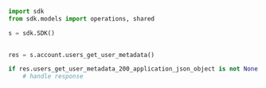 <!-- Start SDK Example Usage -->
```python
import sdk
from sdk.models import operations, shared

s = sdk.SDK()

    
res = s.account.users_get_user_metadata()

if res.users_get_user_metadata_200_application_json_object is not None:
    # handle response
```
<!-- End SDK Example Usage -->